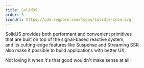 ```yaml
---
title: SolidJS
order: 5
iconUrl: https://cdn.svgporn.com/logos/solidjs-icon.svg
---
```


SolidJS provides both performant and convenient primitives<br>
that are built on top of the signal-based reactive system,<br>
and its cutting-edge features like Suspense and Streaming SSR<br>
also make it possible to build applications with better UX.

Not loving it when it's that good wouldn't make sense at all!
